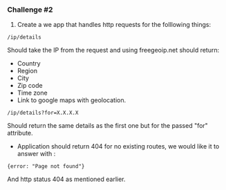 ### Challenge #2
1. Create a we app that handles http requests for the folllowing things:
```
/ip/details 
```

Should take the IP from the request and using freegeoip.net should return:

- Country
- Region
- City
- Zip code
- Time zone
- Link to google maps with geolocation.

```
/ip/details?for=X.X.X.X
```

Should return the same details as the first one but for the passed "for" attribute.

- Application should return 404 for no existing routes, we would like it to answer with :
```
{error: "Page not found"}
```

And http status 404 as mentioned earlier.
